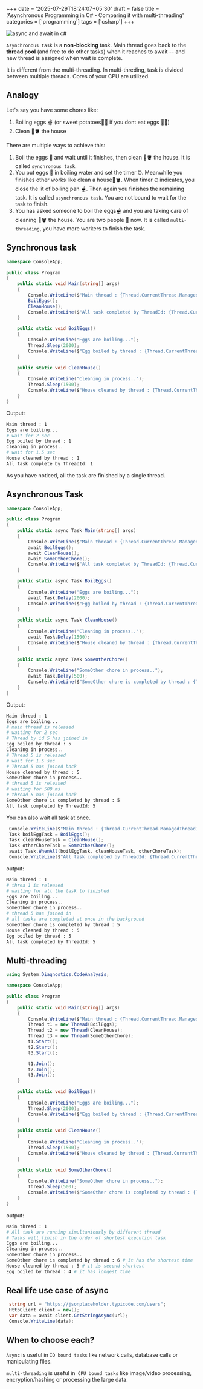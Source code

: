 +++
date = '2025-07-29T18:24:07+05:30'
draft = false
title = 'Asynchronous Programming in C# - Comparing it with multi-threading'
categories = ['programming']
tags = ['csharp']
+++

![async and await in c#](/images/async-csharp.webp)

`Asynchronous task` is a **non-blocking** task. Main thread goes back to the **thread pool** (and free to do other tasks) when it reaches to await -- and new thread is assigned when wait is complete.

It is different from the multi-threading. In multi-threding, task is divided between multiple threads. Cores of your CPU are utilized.

## Analogy

Let's say you have some chores like:
 
 1. Boiling eggs 🫕 (or sweet potatoes🍠🍠 if you dont eat eggs 🥚🥚)
 2. Clean 🧹🪣 the house

There are multiple ways to achieve this:

1. Boil the eggs 🥚 and wait until it finishes, then clean 🧹🪣 the house. It is called `synchronous task`.
2. You put eggs 🥚 in boiling water and set the timer ⏰. Meanwhile you finishes other works like clean a house🧹🪣. When timer ⏰ indicates, you close the lit  of boiling pan 🫕. Then again you finishes the remaining task. It is called `asynchronous task`. You are not bound to wait for the task to finish.
3. You has asked someone to boil the eggs🫕 and you are taking care of cleaning 🧹🪣  the house. You are two people 👥 now. It is called `multi-threading`, you have more workers to finish the task. 


## Synchronous task

```cs
namespace ConsoleApp;

public class Program
{
    public static void Main(string[] args)
    {
        Console.WriteLine($"Main thread : {Thread.CurrentThread.ManagedThreadId}");
        BoilEggs();
        CleanHouse();
        Console.WriteLine($"All task completed by ThreadId: {Thread.CurrentThread.ManagedThreadId}");
    }

    public static void BoilEggs()
    {
        Console.WriteLine("Eggs are boiling...");
        Thread.Sleep(2000);
        Console.WriteLine($"Egg boiled by thread : {Thread.CurrentThread.ManagedThreadId}");
    }

    public static void CleanHouse()
    {
        Console.WriteLine("Cleaning in process..");
        Thread.Sleep(1500);
        Console.WriteLine($"House cleaned by thread : {Thread.CurrentThread.ManagedThreadId}");
    }
}
```

Output:

```bash
Main thread : 1
Eggs are boiling...
# wait for 2 sec
Egg boiled by thread : 1
Cleaning in process..
# wait for 1.5 sec
House cleaned by thread : 1
All task complete by ThreadId: 1
```

As you have noticed, all the task are finished by a single thread. 


## Asynchronous Task

```cs
namespace ConsoleApp;

public class Program
{
    public static async Task Main(string[] args)
    {
        Console.WriteLine($"Main thread : {Thread.CurrentThread.ManagedThreadId}");
        await BoilEggs();
        await CleanHouse();
        await SomeOtherChore();
        Console.WriteLine($"All task completed by ThreadId: {Thread.CurrentThread.ManagedThreadId}");
    }

    public static async Task BoilEggs()
    {
        Console.WriteLine("Eggs are boiling...");
        await Task.Delay(2000);
        Console.WriteLine($"Egg boiled by thread : {Thread.CurrentThread.ManagedThreadId}");
    }

    public static async Task CleanHouse()
    {
        Console.WriteLine("Cleaning in process..");
        await Task.Delay(1500);
        Console.WriteLine($"House cleaned by thread : {Thread.CurrentThread.ManagedThreadId}");
    }

    public static async Task SomeOtherChore()
    {
        Console.WriteLine("SomeOther chore in process..");
        await Task.Delay(500);
        Console.WriteLine($"SomeOther chore is completed by thread : {Thread.CurrentThread.ManagedThreadId}");
    }
}
```

Output:

```bash
Main thread : 1
Eggs are boiling...
# main thread is released
# waiting for 2 sec
# Thread by id 5 has joined in
Egg boiled by thread : 5
Cleaning in process..
# Thread 5 is released
# wait for 1.5 sec
# Thread 5 has joined back
House cleaned by thread : 5
SomeOther chore in process..
# thread 5 is released
# waiting for 500 ms
# thread 5 has joined back
SomeOther chore is completed by thread : 5
All task completed by ThreadId: 5
```

You can also wait all task at once.

```cs
 Console.WriteLine($"Main thread : {Thread.CurrentThread.ManagedThreadId}");
 Task boilEggTask = BoilEggs();
 Task cleanHouseTask = CleanHouse();
 Task otherChoreTask = SomeOtherChore();
 await Task.WhenAll(boilEggTask, cleanHouseTask, otherChoreTask);
 Console.WriteLine($"All task completed by ThreadId: {Thread.CurrentThread.ManagedThreadId}");
```

output:

```bash
Main thread : 1
# threa 1 is released
# waiting for all the task to finished
Eggs are boiling...
Cleaning in process..
SomeOther chore in process..
# thread 5 has joined in
# all tasks are completed at once in the background
SomeOther chore is completed by thread : 5
House cleaned by thread : 5
Egg boiled by thread : 5
All task completed by ThreadId: 5
```

## Multi-threading

```cs
using System.Diagnostics.CodeAnalysis;

namespace ConsoleApp;

public class Program
{
    public static void Main(string[] args)
    {
        Console.WriteLine($"Main thread : {Thread.CurrentThread.ManagedThreadId}");
        Thread t1 = new Thread(BoilEggs);
        Thread t2 = new Thread(CleanHouse);
        Thread t3 = new Thread(SomeOtherChore);
        t1.Start();
        t2.Start();
        t3.Start();

        t1.Join();
        t2.Join();
        t3.Join();
    }

    public static void BoilEggs()
    {
        Console.WriteLine("Eggs are boiling...");
        Thread.Sleep(2000);
        Console.WriteLine($"Egg boiled by thread : {Thread.CurrentThread.ManagedThreadId}");
    }

    public static void CleanHouse()
    {
        Console.WriteLine("Cleaning in process..");
        Thread.Sleep(1500);
        Console.WriteLine($"House cleaned by thread : {Thread.CurrentThread.ManagedThreadId}");
    }

    public static void SomeOtherChore()
    {
        Console.WriteLine("SomeOther chore in process..");
        Thread.Sleep(500);
        Console.WriteLine($"SomeOther chore is completed by thread : {Thread.CurrentThread.ManagedThreadId}");
    }
}
```

output:

```bash
Main thread : 1
# All task are running simultaniously by different thread
# Tasks will finish in the order of shortest execution task
Eggs are boiling...
Cleaning in process..
SomeOther chore in process..
SomeOther chore is completed by thread : 6 # It has the shortest time
House cleaned by thread : 5 # it is second shortest
Egg boiled by thread : 4 # it has longest time
```

## Real life use case of async

```cs
 string url = "https://jsonplaceholder.typicode.com/users";
 HttpClient client = new();
 var data = await client.GetStringAsync(url);
 Console.WriteLine(data);
```

## When to choose each?

`Async` is useful in `IO bound tasks` like network calls, database calls or manipulating files.

`multi-threading` is useful in` CPU bound tasks` like image/video processing, encryption/hashing or processing the large data.
